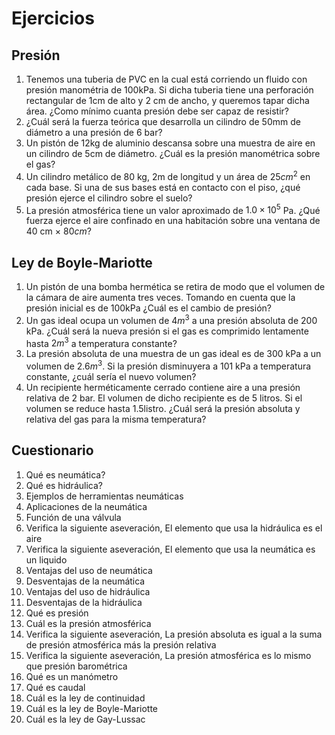 # Ejercicios

## Presión

1. Tenemos una tuberia de PVC en la cual está corriendo un fluido con presión manométria de 100kPa. Si dicha tuberia tiene una perforación rectangular de 1cm de alto y 2 cm de ancho, y queremos tapar dicha área. ¿Como mínimo cuanta presión debe ser capaz de resistir?
2. ¿Cuál será la fuerza teórica que desarrolla un cilindro de 50mm de diámetro a una presión de 6 bar?
3. Un pistón de 12kg de aluminio descansa sobre una muestra de aire en un cilindro de 5cm de diámetro. ¿Cuál es la presión manométrica sobre el gas?
4. Un cilindro metálico de 80 kg, 2m de longitud y un área de $25cm^2$ en cada base. Si una de sus bases está en contacto con el piso, ¿qué presión ejerce el cilindro sobre el suelo?
5. La presión atmosférica tiene un valor aproximado de $1.0 \times 10^5$ Pa. ¿Qué fuerza ejerce el aire confinado en una habitación sobre una ventana de 40 cm $\times$ $80 cm$?

## Ley de Boyle-Mariotte

1. Un pistón de una bomba hermética se retira de modo que el volumen de la cámara de aire aumenta tres veces. Tomando en cuenta que la presión inicial es de 100kPa ¿Cuál es el cambio de presión?
2. Un gas ideal ocupa un volumen de $4m^3$ a una presión absoluta de 200 kPa. ¿Cuál será la nueva presión si el gas es comprimido lentamente hasta $2m^3$ a temperatura constante?
3. La presión absoluta de una muestra de un gas ideal es de 300 kPa a un volumen de $2.6 m^3$. Si la presión disminuyera a 101 kPa a temperatura constante, ¿cuál sería el nuevo volumen?
4. Un recipiente herméticamente cerrado contiene aire a una presión relativa de 2 bar. El volumen de dicho recipiente es de 5 litros. Si el volumen se reduce hasta 1.5listro. ¿Cuál será la presión absoluta y relativa del gas para la misma temperatura?

## Cuestionario

1. Qué es neumática?
2. Qué es hidráulica?
3. Ejemplos de herramientas neumáticas
4. Aplicaciones de la neumática
5. Función de una válvula
6. Verifica la siguiente aseveración, El elemento que usa la hidráulica es el aire
7. Verifica la siguiente aseveración, El elemento que usa la neumática es un liquido
8. Ventajas del uso de neumática
9. Desventajas de la neumática
10. Ventajas del uso de hidráulica
11. Desventajas de la hidráulica
12. Qué es presión
13. Cuál es la presión atmosférica
14. Verifica la siguiente aseveración, La presión absoluta es igual a la suma de presión atmosférica más la presión relativa
15. Verifica la siguiente aseveración, La presión atmosférica es lo mismo que presión barométrica
16. Qué es un manómetro
17. Qué es caudal
18. Cuál es la ley de continuidad
19. Cuál es la ley de Boyle-Mariotte
20. Cuál es la ley de Gay-Lussac
